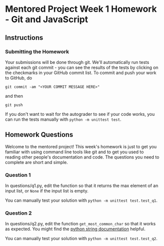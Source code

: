 # Mentored Project Week 1 Homework - Git and JavaScript

## Instructions

### Submitting the Homework

Your submissions will be done through git. We'll automatically run tests against each git commit - you can see the results
of the tests by clicking on the checkmarks in your GitHub commit list. To commit and push your work to GitHub, do
```
git commit -am "<YOUR COMMIT MESSAGE HERE>"
```
and then
```
git push
```

If you don't want to wait for the autograder to see if your code works, you can run the tests manually with `python -m unittest test`.

## Homework Questions

Welcome to the mentored project! This week's homework is just to get you familiar with using command line tools like git and
to get you used to reading other people's documentation and code. The questions you need to complete are short and simple.

### Question 1

In questions/q1.py, edit the function so that it returns the max element of an input list, or `None` if the input list is empty.

You can manually test your solution with `python -m unittest test.test_q1`.

### Question 2

In questions/q2.py, edit the function `get_most_common_char` so that it works as expected. You might find the
[python string documentation](https://docs.python.org/3.1/library/string.html) helpful.

You can manually test your solution with `python -m unittest test.test_q2`.
